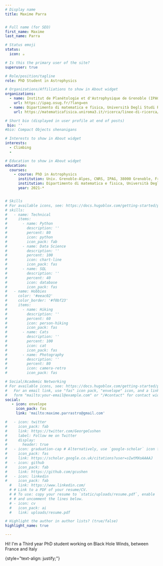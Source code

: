 ```yaml
---
# Display name
title: Maxime Parra


# Full name (for SEO)
first_name: Maxime
last_name: Parra

# Status emoji
status:
  icon: ☕️

# Is this the primary user of the site?
superuser: true

# Role/position/tagline
role: PhD Student in Astrophysics

# Organizations/Affiliations to show in About widget
organizations:
  - name: Institut de Planétologie et d'Astrophysique de Grenoble (IPAG)
    url: https://ipag.osug.fr/?lang=en
  - name: Dipartimento di matematica e fisica, Università Degli Studi Roma Tre
    url: https://matematicafisica.uniroma3.it/ricerca/linee-di-ricerca/astrofisica/la-fisica-degli-oggetti-compatti/

# Short bio (displayed in user profile at end of posts)
 bio: ''
#bio: Compact Objects shenanigans

# Interests to show in About widget
interests:
  - Climbing
  - 

# Education to show in About widget
education:
  courses:
    - course: PhD in Astrophysics
      institution: Univ. Grenoble-Alpes, CNRS, IPAG, 38000 Grenoble, France
      institution: Dipartimento di matematica e fisica, Università Degli Studi Roma Tre
      year: 2021-*


# Skills
# For available icons, see: https://docs.hugoblox.com/getting-started/page-builder/#icons
# skills:
#   - name: Technical
#     items:
#       - name: Python
#         description: ''
#         percent: 80
#         icon: python
#         icon_pack: fab
#       - name: Data Science
#         description: ''
#         percent: 100
#         icon: chart-line
#         icon_pack: fas
#       - name: SQL
#         description: ''
#         percent: 40
#         icon: database
#         icon_pack: fas
#   - name: Hobbies
#     color: '#eeac02'
#     color_border: '#f0bf23'
#     items:
#       - name: Hiking
#         description: ''
#         percent: 60
#         icon: person-hiking
#         icon_pack: fas
#       - name: Cats
#         description: ''
#         percent: 100
#         icon: cat
#         icon_pack: fas
#       - name: Photography
#         description: ''
#         percent: 80
#         icon: camera-retro
#         icon_pack: fas

# Social/Academic Networking
# For available icons, see: https://docs.hugoblox.com/getting-started/page-builder/#icons
#   For an email link, use "fas" icon pack, "envelope" icon, and a link in the
#   form "mailto:your-email@example.com" or "/#contact" for contact widget.
social:
   - icon: envelope
     icon_pack: fas
     link: 'mailto:maxime.parrastro@gmail.com'

#   - icon: twitter
#     icon_pack: fab
#     link: https://twitter.com/GeorgeCushen
#     label: Follow me on Twitter
#     display:
#       header: true
#   - icon: graduation-cap # Alternatively, use `google-scholar` icon from `ai` icon pack
#     icon_pack: fas
#     link: https://scholar.google.co.uk/citations?user=sIwtMXoAAAAJ
#   - icon: github
#     icon_pack: fab
#     link: https://github.com/gcushen
#   - icon: linkedin
#     icon_pack: fab
  #   link: https://www.linkedin.com/
  # # Link to a PDF of your resume/CV.
  # # To use: copy your resume to `static/uploads/resume.pdf`, enable `ai` icons in `params.yaml`,
  # # and uncomment the lines below.
  # - icon: cv
  #   icon_pack: ai
  #   link: uploads/resume.pdf

# Highlight the author in author lists? (true/false)
highlight_name: true

---
```


Hi! I'm a Third year PhD student working on Black Hole Winds, between France and Italy

{style="text-align: justify;"}
